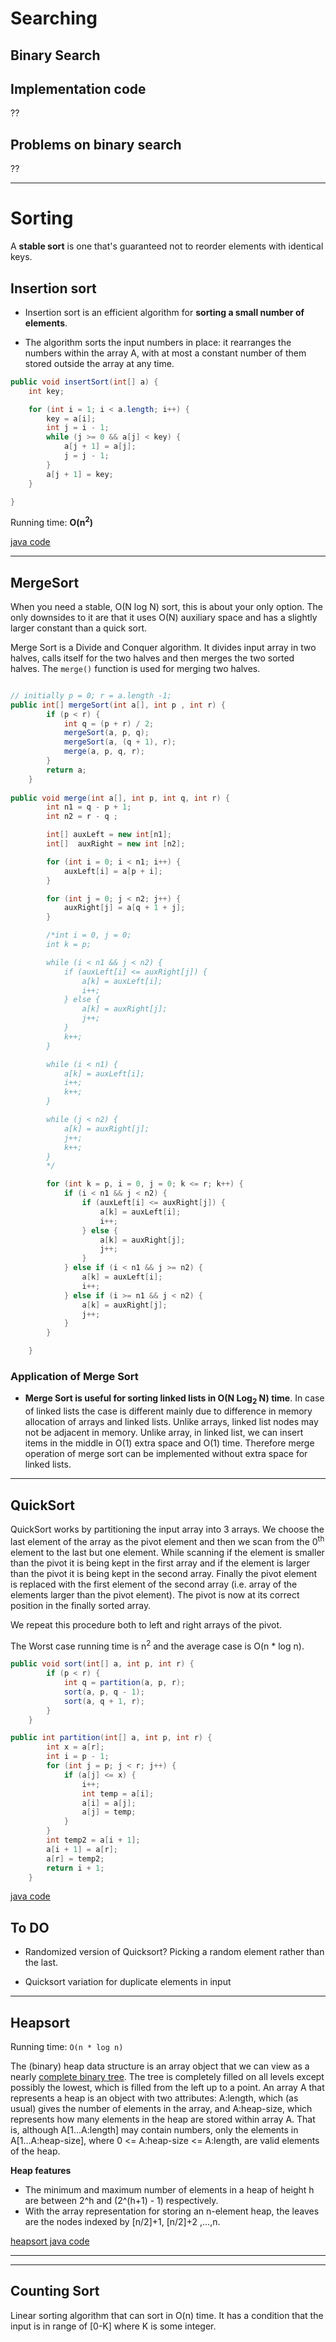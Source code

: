 # Searching

## Binary Search

## Implementation code

??


## Problems on binary search

??


---

# Sorting

A **stable sort** is one that's guaranteed not to reorder elements with identical keys.

## Insertion sort

- Insertion sort is an efficient algorithm for **sorting a small number of elements**. 

- The algorithm sorts the input numbers in place: it rearranges the numbers within the array A, with at most a constant number of them stored outside the array at any time.

```java
public void insertSort(int[] a) {
	int key;

	for (int i = 1; i < a.length; i++) {
		key = a[i];
		int j = i - 1;
		while (j >= 0 && a[j] < key) {
			a[j + 1] = a[j];
			j = j - 1;
		}
		a[j + 1] = key;
	}

}
```


Running time: **O(n<sup>2</sup>)**

 
[java code](./sorting/InsertionSort.java)
   
---
## MergeSort

When you need a stable, O(N log N) sort, this is about your only option. The only downsides to it are that it uses O(N) auxiliary space and has a slightly larger constant than a quick sort.

Merge Sort is a Divide and Conquer algorithm. It divides input array in two halves, calls itself for the two halves and then merges the two sorted halves. The `merge()` function is used for merging two halves. 

```java

// initially p = 0; r = a.length -1;
public int[] mergeSort(int a[], int p , int r) {
		if (p < r) {
			int q = (p + r) / 2;
			mergeSort(a, p, q);
			mergeSort(a, (q + 1), r);
			merge(a, p, q, r);
		}
		return a;
	}
	
public void merge(int a[], int p, int q, int r) {
		int n1 = q - p + 1;
		int n2 = r - q ;

		int[] auxLeft = new int[n1];
		int[]  auxRight = new int [n2];

		for (int i = 0; i < n1; i++) {
			auxLeft[i] = a[p + i];
		}

		for (int j = 0; j < n2; j++) {
			auxRight[j] = a[q + 1 + j];
		}

		/*int i = 0, j = 0;
		int k = p;

		while (i < n1 && j < n2) {
			if (auxLeft[i] <= auxRight[j]) {
				a[k] = auxLeft[i];
				i++;
			} else {
				a[k] = auxRight[j];
				j++;
			}
			k++;
		}

		while (i < n1) {
			a[k] = auxLeft[i];
			i++;
			k++;
		}

		while (j < n2) {
			a[k] = auxRight[j];
			j++;
			k++;
		}
		*/

		for (int k = p, i = 0, j = 0; k <= r; k++) {
			if (i < n1 && j < n2) {
				if (auxLeft[i] <= auxRight[j]) {
					a[k] = auxLeft[i];
					i++;
				} else {
					a[k] = auxRight[j];
					j++;
				}
			} else if (i < n1 && j >= n2) {
				a[k] = auxLeft[i];
				i++;
			} else if (i >= n1 && j < n2) {
				a[k] = auxRight[j];
				j++;
			}
		}

	}	
```

### Application of Merge Sort

- **Merge Sort is useful for sorting linked lists in O(N Log<sub>2</sub> N) time**. In case of linked lists the case is different mainly due to difference in memory allocation of arrays and linked lists. Unlike arrays, linked list nodes may not be adjacent in memory. Unlike array, in linked list, we can insert items in the middle in O(1) extra space and O(1) time. Therefore merge operation of merge sort can be implemented without extra space for linked lists.


---

## QuickSort

QuickSort works by partitioning the input array into 3 arrays. We choose the last element of the array as the pivot element and then we scan from the 0<sup>th</sup> element to the last but one element. While scanning if the element is smaller than the pivot it is being kept in the first array and if the element is larger than the pivot it is being kept in the second array. Finally the pivot element is replaced with the first element of the second array (i.e. array of the elements larger than the pivot element). The pivot is now at its correct position in the finally sorted array. 

We repeat this procedure both to left and right arrays of the pivot.

The Worst case running time is n<sup>2</sup> and the average case is O(n * log n).

```java
public void sort(int[] a, int p, int r) {
		if (p < r) {
			int q = partition(a, p, r);
			sort(a, p, q - 1);
			sort(a, q + 1, r);
		}
	}

public int partition(int[] a, int p, int r) {
		int x = a[r];
		int i = p - 1;
		for (int j = p; j < r; j++) {
			if (a[j] <= x) {
				i++;
				int temp = a[i];
				a[i] = a[j];
				a[j] = temp;
			}
		}
		int temp2 = a[i + 1];
		a[i + 1] = a[r];
		a[r] = temp2;
		return i + 1;
	}
```

[java code](./sorting/QuickSort.java)

To DO
----

- Randomized version of Quicksort? Picking a random element rather than the last.

- Quicksort variation for duplicate elements in input


---

## Heapsort

Running time: `O(n * log n)`

The (binary) heap data structure is an array object that we can view as a nearly [complete binary tree](./../DS/Tree/tree_chap1.md). The tree is completely
filled on all levels except possibly the lowest, which is filled from the left up to a point. An array A that represents a heap is an object with two attributes:
A:length, which (as usual) gives the number of elements in the array, and A:heap-size, which represents how many elements in the heap are stored within
array A. That is, although A[1...A:length] may contain numbers, only the elements in A[1...A:heap-size], where 0 <= A:heap-size <= A:length, are valid elements of the heap.
	
**Heap features**
 - The minimum and maximum number of elements in a heap of height h are between 2^h and (2^(h+1) - 1) respectively.
 - With the array representation for storing an n-element heap, the leaves are the nodes indexed by [n/2]+1, [n/2]+2 ,...,n.
	
[heapsort java code](./sorting/HeapSort.java)	

---

---

## Counting Sort

Linear sorting algorithm that can sort in O(n) time. It has a condition that the input is in range of [0-K] where K is some integer.


